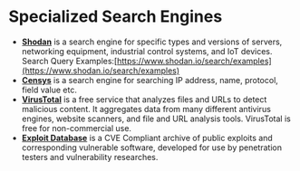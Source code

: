 # Specialized Search Engines
 - **[Shodan](https://www.shodan.io/)** is a search engine for specific types and versions of servers, networking equipment, industrial control systems, and IoT devices. Search Query Examples:[https://www.shodan.io/search/examples](https://www.shodan.io/search/examples)
 - **[Censys](https://search.censys.io/)** is a search engine for searching IP address, name, protocol, field value etc.
 - **[VirusTotal](https://www.virustotal.com/)** is a free service that analyzes files and URLs to detect malicious content. It aggregates data from many different antivirus engines, website scanners, and file and URL analysis tools. VirusTotal is free for non-commercial use.
 - **[Exploit Database](https://www.exploit-db.com/)** is a CVE Compliant archive of public exploits and corresponding vulnerable software, developed for use by penetration testers and vulnerability researches.
